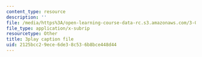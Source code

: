 ```yaml
---
content_type: resource
description: ''
file: /media/https%3A/open-learning-course-data-rc.s3.amazonaws.com/3-091sc-introduction-to-solid-state-chemistry-fall-2010/2125bcc29ece6de38c536b8bce448d44_K30HeE8fEq8.srt
file_type: application/x-subrip
resourcetype: Other
title: 3play caption file
uid: 2125bcc2-9ece-6de3-8c53-6b8bce448d44
---
```

